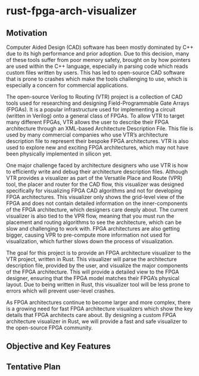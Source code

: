 # rust-fpga-arch-visualizer


## Motivation

Computer Aided Design (CAD) software has been mostly dominated by C++ due to its high performance and prior adoption. Due to this decision, many of these tools suffer from poor memory safety, brought on by how pointers are used within the C++ language, especially in parsing code which reads custom files written by users. This has led to open-source CAD software that is prone to crashes which make the tools challenging to use, which is especially a concern for commercial applications.

The open-source Verilog to Routing (VTR) project is a collection of CAD tools used for researching and designing Field-Programmable Gate Arrays (FPGAs). It is a popular infrastructure used for implementing a circuit (written in Verilog) onto a general class of FPGAs. To allow VTR to target many different FPGAs, VTR allows the user to describe their FPGA architecture through an XML-based Architecture Description File. This file is used by many commercial companies who use VTR’s architecture description file to represent their bespoke FPGA architectures. VTR is also used to explore new and exciting FPGA architectures, which may not have been physically implemented in silicon yet.

One major challenge faced by architecture designers who use VTR is how to efficiently write and debug their architecture description files. Although VTR provides a visualizer as part of the Versatile Place and Route (VPR) tool, the placer and router for the CAD flow, this visualizer was designed specifically for visualizing FPGA CAD algorithms and not for developing FPGA architectures. This visualizer only shows the grid-level view of the FPGA and does not contain detailed information on the inner-components of the FPGA architecture, which designers care deeply about. The current visualizer is also tied to the VPR flow, meaning that you must run the placement and routing algorithms to see the architecture, which can be slow and challenging to work with. FPGA architectures are also getting bigger, causing VPR to pre-compute more information not used for visualization, which further slows down the process of visualization.

The goal for this project is to provide an FPGA architecture visualizer to the VTR project, written in Rust. This visualizer will parse the architecture description file, provided by the user, and visualize the major components of the FPGA architecture. This will provide a detailed view to the FPGA designer, ensuring that the FPGA model matches their FPGA’s physical layout. Due to being written in Rust, this visualizer tool will be less prone to errors which will prevent user-level crashes.

As FPGA architectures continue to become larger and more complex, there is a growing need for fast FPGA architecture visualizers which show the key details that FPGA architects care about. By designing a custom FPGA architecture visualizer in Rust, we will provide a fast and safe visualizer to the open-source FPGA community.


## Objective and Key Features



## Tentative Plan


